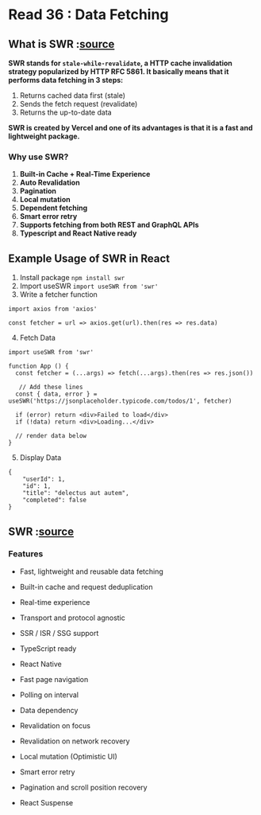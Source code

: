 # Read 36 : Data Fetching

## What is SWR :[source](https://blog.openreplay.com/beginner-s-guide-to-swr-data-fetching-in-react)

**SWR stands for `stale-while-revalidate`, a HTTP cache invalidation strategy popularized by HTTP RFC 5861. It basically means that it performs data fetching in 3 steps:**

1. Returns cached data first (stale)
2. Sends the fetch request (revalidate)
3. Returns the up-to-date data

**SWR is created by Vercel and one of its advantages is that it is a fast and lightweight package.**

### **Why use SWR?**
1. **Built-in Cache + Real-Time Experience**
2. **Auto Revalidation**
3. **Pagination**
4. **Local mutation**
5. **Dependent fetching**
6. **Smart error retry**
7. **Supports fetching from both REST and GraphQL APIs**
8. **Typescript and React Native ready**


## Example Usage of SWR in React
1. Install package `npm install swr`
2. Import useSWR `import useSWR from 'swr'`
3. Write a fetcher function

```
import axios from 'axios'

const fetcher = url => axios.get(url).then(res => res.data)
```
4.  Fetch Data

```
import useSWR from 'swr'

function App () {
  const fetcher = (...args) => fetch(...args).then(res => res.json())

   // Add these lines
  const { data, error } = useSWR('https://jsonplaceholder.typicode.com/todos/1', fetcher)

  if (error) return <div>Failed to load</div>
  if (!data) return <div>Loading...</div>

  // render data below
}
```

5. Display Data

```
{
    "userId": 1,
    "id": 1,
    "title": "delectus aut autem",
    "completed": false
}
```

## SWR :[source](https://swr.vercel.app/)

### **Features**

* Fast, lightweight and reusable data fetching
* Built-in cache and request deduplication
* Real-time experience
* Transport and protocol agnostic
* SSR / ISR / SSG support
* TypeScript ready
* React Native


* Fast page navigation
* Polling on interval
* Data dependency
* Revalidation on focus
* Revalidation on network recovery
* Local mutation (Optimistic UI)
* Smart error retry
* Pagination and scroll position recovery
* React Suspense